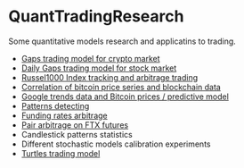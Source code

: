 # QuantTradingResearch
Some quantitative models research and applicatins to trading.

- [Gaps trading model for crypto market](https://github.com/dmarienko/QuantTradingResearch/blob/master/models/1.%20Daily%20Gaps%20Research.ipynb)
- [Daily Gaps trading model for stock market](https://github.com/dmarienko/QuantTradingResearch/blob/master/models/1.1%20Daily%20Gaps%20trading%20on%20stock%20market.ipynb)
- [Russel1000 Index tracking and arbitrage trading](https://github.com/dmarienko/QuantTradingResearch/blob/master/models/2.%20Russel%20Index%20Tracking.ipynb)
- [Correlation of bitcoin price series and blockchain data](https://github.com/dmarienko/QuantTradingResearch/blob/master/models/3.1%20CryptCorrellations.ipynb)
- [Google trends data and Bitcoin prices / predictive model](https://github.com/dmarienko/QuantTradingResearch/blob/master/models/3.2%20CryptCorrellations.ipynb)
- [Patterns detecting](https://github.com/dmarienko/QuantTradingResearch/blob/master/models/4.0%20Patterns%20Identification.ipynb)
- [Funding rates arbitrage](https://github.com/dmarienko/QuantTradingResearch/blob/master/models/5.%20Funding%20rates%20EDA.ipynb)
- [Pair arbitrage on FTX futures](https://github.com/dmarienko/QuantTradingResearch/blob/master/models/statarb/1.%20Trading%20Model.ipynb)
- Candlestick patterns statistics
- Different stochastic models calibration experiments
- [Turtles trading model](https://github.com/dmarienko/cryptomomentum)
